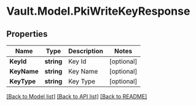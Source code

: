 # Vault.Model.PkiWriteKeyResponse

## Properties

Name | Type | Description | Notes
------------ | ------------- | ------------- | -------------
**KeyId** | **string** | Key Id | [optional] 
**KeyName** | **string** | Key Name | [optional] 
**KeyType** | **string** | Key Type | [optional] 

[[Back to Model list]](../README.md#documentation-for-models) [[Back to API list]](../README.md#documentation-for-api-endpoints) [[Back to README]](../README.md)

